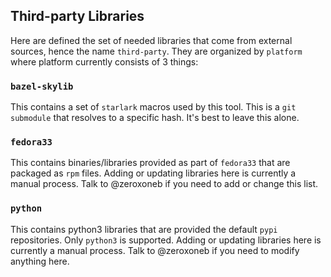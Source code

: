 ## Third-party Libraries

Here are defined the set of needed libraries that come from external sources, hence the name
`third-party`.  They are organized by `platform` where platform currently consists of 3 things:

### `bazel-skylib`
This contains a set of `starlark` macros used by this tool.  This is a `git submodule` that resolves
to a specific hash.  It's best to leave this alone.

### `fedora33`

This contains binaries/libraries provided as part of `fedora33` that are packaged as `rpm` files.
Adding or updating libraries here is currently a manual process.  Talk to @zeroxoneb if you need to
add or change this list.

### `python`

This contains python3 libraries that are provided the default `pypi` repositories.  Only `python3`
is supported.  Adding or updating libraries here is currently a manual process.  Talk to @zeroxoneb
if you need to modify anything here.
